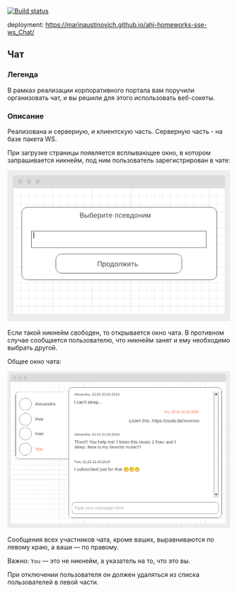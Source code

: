 [![Build status](https://ci.appveyor.com/api/projects/status/jitkajv97gx2s3ce/branch/main?svg=true)](https://ci.appveyor.com/project/marinaustinovich/ahj-homeworks-sse-ws-chat/branch/main)

deployment: https://marinaustinovich.github.io/ahj-homeworks-sse-ws_Chat/
## Чат

### Легенда

В рамках реализации корпоративного портала вам поручили организовать чат, и вы решили для этого использовать веб-сокеты.

### Описание

Реализована и серверную, и клиентскую часть. Серверную часть - на базе пакета WS.

При загрузке страницы появляется всплывающее окно, в котором запрашивается никнейм, под ним пользователь зарегистрирован в чате:

![](./front/src/img/chat.png)

Если такой никнейм свободен, то открывается окно чата. В противном случае сообщается пользователю, что никнейм занят и ему необходимо выбрать другой. 

Общее окно чата:

![](./front/src/img/chat-2.png)

Сообщения всех участников чата, кроме ваших, выравниваются по левому краю, а ваши — по правому.

Важно: `You` — это не никнейм, а указатель на то, что это вы.

При отключении пользователя он должен удаляться из списка пользователей в левой части.
